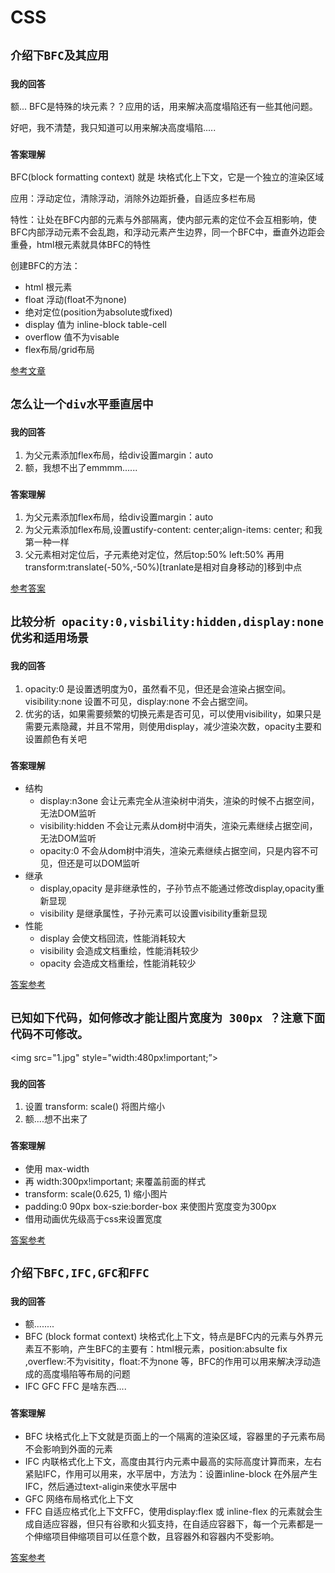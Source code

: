 # CSS

## **`介绍下BFC及其应用`**

### `我的回答`
额... BFC是特殊的块元素？？应用的话，用来解决高度塌陷还有一些其他问题。

好吧，我不清楚，我只知道可以用来解决高度塌陷.....

### `答案理解`

BFC(block formatting context) 就是 块格式化上下文，它是一个独立的渲染区域

应用：浮动定位，清除浮动，消除外边距折叠，自适应多栏布局

特性：让处在BFC内部的元素与外部隔离，使内部元素的定位不会互相影响，使BFC内部浮动元素不会乱跑，和浮动元素产生边界，同一个BFC中，垂直外边距会重叠，html根元素就具体BFC的特性

创建BFC的方法：
- html 根元素
- float 浮动(float不为none)
- 绝对定位(position为absolute或fixed)
- display 值为 inline-block table-cell
- overflow 值不为visable
- flex布局/grid布局

[参考文章](https://www.jianshu.com/p/b85182267125)


## **`怎么让一个div水平垂直居中`**

### `我的回答`

1. 为父元素添加flex布局，给div设置margin：auto
2. 额，我想不出了emmmm......

### `答案理解`

1. 为父元素添加flex布局，给div设置margin：auto
2. 为父元素添加flex布局,设置ustify-content: center;align-items: center; 和我第一种一样
3. 父元素相对定位后，子元素绝对定位，然后top:50% left:50% 再用transform:translate(-50%,-50%)[tranlate是相对自身移动的]移到中点

[参考答案](https://github.com/Advanced-Frontend/Daily-Interview-Question/issues/92)


## **`比较分析 opacity:0,visbility:hidden,display:none 优劣和适用场景`**

### `我的回答`

1. opacity:0 是设置透明度为0，虽然看不见，但还是会渲染占据空间。visibility:none 设置不可见，display:none 不会占据空间。
2. 优劣的话，如果需要频繁的切换元素是否可见，可以使用visibility，如果只是需要元素隐藏，并且不常用，则使用display，减少渲染次数，opacity主要和设置颜色有关吧

### `答案理解`
- 结构
    - display:n3one 会让元素完全从渲染树中消失，渲染的时候不占据空间，无法DOM监听
    - visibility:hidden 不会让元素从dom树中消失，渲染元素继续占据空间，无法DOM监听
    - opacity:0 不会从dom树中消失，渲染元素继续占据空间，只是内容不可见，但还是可以DOM监听
- 继承
    - display,opacity 是非继承性的，子孙节点不能通过修改display,opacity重新显现
    - visibility 是继承属性，子孙元素可以设置visibility重新显现
- 性能
    - display 会使文档回流，性能消耗较大
    - visibility 会造成文档重绘，性能消耗较少
    - opacity 会造成文档重绘，性能消耗较少

[答案参考](https://github.com/Advanced-Frontend/Daily-Interview-Question/issues/100)


## **`已知如下代码，如何修改才能让图片宽度为 300px ？注意下面代码不可修改。`**
<img src="1.jpg" style="width:480px!important;”>

### `我的回答`

1. 设置 transform: scale() 将图片缩小
2. 额....想不出来了

### `答案理解`
- 使用 max-width 
- 再 width:300px!important; 来覆盖前面的样式
- transform: scale(0.625, 1) 缩小图片
- padding:0 90px box-szie:border-box 来使图片宽度变为300px
- 借用动画优先级高于css来设置宽度

[答案参考](https://muyiy.vip/question/css/60.html)


## **`介绍下BFC,IFC,GFC和FFC`**

### `我的回答`
- 额........
- BFC (block format context) 块格式化上下文，特点是BFC内的元素与外界元素互不影响，产生BFC的主要有：html根元素，position:absulte fix ,overflew:不为visitity，float:不为none 等，BFC的作用可以用来解决浮动造成的高度塌陷等布局的问题
- IFC GFC FFC 是啥东西....

### `答案理解`
- BFC 块格式化上下文就是页面上的一个隔离的渲染区域，容器里的子元素布局不会影响到外面的元素
- IFC 内联格式化上下文，高度由其行内元素中最高的实际高度计算而来，左右紧贴IFC，作用可以用来，水平居中，方法为：设置inline-block 在外层产生IFC，然后通过text-aligin来使水平居中
- GFC 网络布局格式化上下文 
- FFC 自适应格式化上下文FFC，使用display:flex 或 inline-flex 的元素就会生成自适应容器，但只有谷歌和火狐支持，在自适应容器下，每一个元素都是一个伸缩项目伸缩项目可以任意个数，且容器外和容器内不受影响。

[答案参考](https://github.com/Advanced-Frontend/Daily-Interview-Question/issues/122) 
